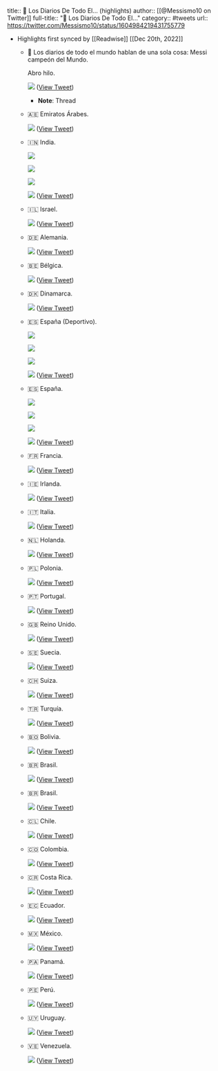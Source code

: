 title:: 📰 Los Diarios De Todo El... (highlights)
author:: [[@Messismo10 on Twitter]]
full-title:: "📰 Los Diarios De Todo El..."
category:: #tweets
url:: https://twitter.com/Messismo10/status/1604984219431755779

- Highlights first synced by [[Readwise]] [[Dec 20th, 2022]]
	- 📰 Los diarios de todo el mundo hablan de una sola cosa: Messi campeón del Mundo.
	  
	  Abro hilo. 
	  
	  ![](https://pbs.twimg.com/media/FkYMpBuWIAAzGGO.jpg) ([View Tweet](https://twitter.com/Messismo10/status/1604984219431755779))
		- **Note**: Thread
	- 🇦🇪 Emiratos Árabes. 
	  
	  ![](https://pbs.twimg.com/media/FkYMpfdWAAEvzrI.jpg) ([View Tweet](https://twitter.com/Messismo10/status/1604984226574897152))
	- 🇮🇳 India. 
	  
	  ![](https://pbs.twimg.com/media/FkYMqFvXwAIjSg9.jpg) 
	  
	  ![](https://pbs.twimg.com/media/FkYMqU7WYAABy0Y.jpg) 
	  
	  ![](https://pbs.twimg.com/media/FkYMqjnXEAI2nmN.jpg) 
	  
	  ![](https://pbs.twimg.com/media/FkYMqyFXkAUAp7P.jpg) ([View Tweet](https://twitter.com/Messismo10/status/1604984249354182658))
	- 🇮🇱 Israel. 
	  
	  ![](https://pbs.twimg.com/media/FkYMrZhXEAUE6Q3.jpg) ([View Tweet](https://twitter.com/Messismo10/status/1604984259584094209))
	- 🇩🇪 Alemania. 
	  
	  ![](https://pbs.twimg.com/media/FkYMr8IWYAI6I0x.jpg) ([View Tweet](https://twitter.com/Messismo10/status/1604984268639604736))
	- 🇧🇪 Bélgica. 
	  
	  ![](https://pbs.twimg.com/media/FkYMsdaXoAIE7Y6.jpg) ([View Tweet](https://twitter.com/Messismo10/status/1604984277967446016))
	- 🇩🇰 Dinamarca. 
	  
	  ![](https://pbs.twimg.com/media/FkYMtGBXwAQ7USV.jpg) ([View Tweet](https://twitter.com/Messismo10/status/1604984288197361665))
	- 🇪🇸 España (Deportivo). 
	  
	  ![](https://pbs.twimg.com/media/FkYMtlFXEAEWqnP.jpg) 
	  
	  ![](https://pbs.twimg.com/media/FkYMt0iWQAE0qTl.jpg) 
	  
	  ![](https://pbs.twimg.com/media/FkYMuDKXEAARZrb.jpg) 
	  
	  ![](https://pbs.twimg.com/media/FkYMuSqXoAE301h.jpg) ([View Tweet](https://twitter.com/Messismo10/status/1604984309009596416))
	- 🇪🇸 España. 
	  
	  ![](https://pbs.twimg.com/media/FkYMu1DWYAE5hx5.jpg) 
	  
	  ![](https://pbs.twimg.com/media/FkYMvBrX0AEHipV.jpg) 
	  
	  ![](https://pbs.twimg.com/media/FkYMvStWQAI0Ngy.jpg) 
	  
	  ![](https://pbs.twimg.com/media/FkYMvhVXoAISaz5.jpg) ([View Tweet](https://twitter.com/Messismo10/status/1604984331176673281))
	- 🇫🇷 Francia. 
	  
	  ![](https://pbs.twimg.com/media/FkYMwMSXwAUJCci.jpg) ([View Tweet](https://twitter.com/Messismo10/status/1604984341607636992))
	- 🇮🇪 Irlanda. 
	  
	  ![](https://pbs.twimg.com/media/FkYMwqqXgAgMuSM.jpg) ([View Tweet](https://twitter.com/Messismo10/status/1604984350398824448))
	- 🇮🇹 Italia. 
	  
	  ![](https://pbs.twimg.com/media/FkYMxQbWQAIdgpN.jpg) ([View Tweet](https://twitter.com/Messismo10/status/1604984359739604993))
	- 🇳🇱 Holanda. 
	  
	  ![](https://pbs.twimg.com/media/FkYMxwKXkAENRRU.jpg) ([View Tweet](https://twitter.com/Messismo10/status/1604984368346300416))
	- 🇵🇱 Polonia. 
	  
	  ![](https://pbs.twimg.com/media/FkYMyQEWAAAKpQk.jpg) ([View Tweet](https://twitter.com/Messismo10/status/1604984377314021376))
	- 🇵🇹 Portugal. 
	  
	  ![](https://pbs.twimg.com/media/FkYMyymX0AEd5-N.jpg) ([View Tweet](https://twitter.com/Messismo10/status/1604984386352447488))
	- 🇬🇧 Reino Unido. 
	  
	  ![](https://pbs.twimg.com/media/FkYMzPwXEAIeqst.jpg) ([View Tweet](https://twitter.com/Messismo10/status/1604984394447552513))
	- 🇸🇪 Suecia. 
	  
	  ![](https://pbs.twimg.com/media/FkYMzwoXkAAMiHZ.jpg) ([View Tweet](https://twitter.com/Messismo10/status/1604984403016536071))
	- 🇨🇭 Suiza. 
	  
	  ![](https://pbs.twimg.com/media/FkYM0U4XoAAWRh7.jpg) ([View Tweet](https://twitter.com/Messismo10/status/1604984412499857408))
	- 🇹🇷 Turquía. 
	  
	  ![](https://pbs.twimg.com/media/FkYM00qX0AQ-hpF.jpg) ([View Tweet](https://twitter.com/Messismo10/status/1604984421173665793))
	- 🇧🇴 Bolivia. 
	  
	  ![](https://pbs.twimg.com/media/FkYM1UMXwAAFMOl.jpg) ([View Tweet](https://twitter.com/Messismo10/status/1604984429688287232))
	- 🇧🇷 Brasil. 
	  
	  ![](https://pbs.twimg.com/media/FkYM11BWYAEWdkt.jpg) ([View Tweet](https://twitter.com/Messismo10/status/1604984438236106752))
	- 🇧🇷 Brasil. 
	  
	  ![](https://pbs.twimg.com/media/FkYM2TSXgAEHDLT.jpg) ([View Tweet](https://twitter.com/Messismo10/status/1604984446859583490))
	- 🇨🇱 Chile. 
	  
	  ![](https://pbs.twimg.com/media/FkYM21-X0AQVgfY.jpg) ([View Tweet](https://twitter.com/Messismo10/status/1604984456644743169))
	- 🇨🇴 Colombia. 
	  
	  ![](https://pbs.twimg.com/media/FkYM3dCXgAAd_aJ.jpg) ([View Tweet](https://twitter.com/Messismo10/status/1604984466354626561))
	- 🇨🇷 Costa Rica. 
	  
	  ![](https://pbs.twimg.com/media/FkYM37pXkAQi5DE.jpg) ([View Tweet](https://twitter.com/Messismo10/status/1604984476362326018))
	- 🇪🇨 Ecuador. 
	  
	  ![](https://pbs.twimg.com/media/FkYNJjxWYAMQgLo.jpg) ([View Tweet](https://twitter.com/Messismo10/status/1604984777446146048))
	- 🇲🇽 México. 
	  
	  ![](https://pbs.twimg.com/media/FkYNcFiWIAEq4Wc.jpg) ([View Tweet](https://twitter.com/Messismo10/status/1604985095848443905))
	- 🇵🇦 Panamá. 
	  
	  ![](https://pbs.twimg.com/media/FkYNvbNXgAIpJFx.jpg) ([View Tweet](https://twitter.com/Messismo10/status/1604985428096024577))
	- 🇵🇪 Perú. 
	  
	  ![](https://pbs.twimg.com/media/FkYN75lXkAEqsWp.jpg) ([View Tweet](https://twitter.com/Messismo10/status/1604985643251146752))
	- 🇺🇾 Uruguay. 
	  
	  ![](https://pbs.twimg.com/media/FkYOM5eX0AcWKZp.jpg) ([View Tweet](https://twitter.com/Messismo10/status/1604985934956695552))
	- 🇻🇪 Venezuela. 
	  
	  ![](https://pbs.twimg.com/media/FkYOUdyWYAIliaS.jpg) ([View Tweet](https://twitter.com/Messismo10/status/1604986065143881728))